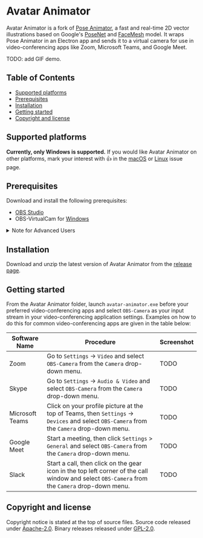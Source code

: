 <!-- omit in toc -->
# Avatar Animator

Avatar Animator is a fork of [Pose Animator](https://github.com/yemount/pose-animator), a fast and real-time 2D vector illustrations based on Google's [PoseNet](https://github.com/tensorflow/tfjs-models/tree/master/posenet) and [FaceMesh](https://github.com/tensorflow/tfjs-models/tree/master/facemesh) model. It wraps Pose Animator in an Electron app and sends it to a virtual camera for use in video-conferencing apps like Zoom, Microsoft Teams, and Google Meet.


TODO: add GIF demo.

<!-- omit in toc -->
## Table of Contents
- [Supported platforms](#supported-platforms)
- [Prerequisites](#prerequisites)
- [Installation](#installation)
- [Getting started](#getting-started)
- [Copyright and license](#copyright-and-license)


## Supported platforms

**Currently, only Windows is supported.** If you would like Avatar Animator on other platforms, mark your interest with 👍 in the [macOS](https://github.com/letmaik/virtualcam-avatar/issues/3) or [Linux](https://github.com/letmaik/virtualcam-avatar/issues/4) issue page.

## Prerequisites

Download and install the following prerequisites:

- [OBS Studio](https://obsproject.com/download)
- OBS-VirtualCam for [Windows](https://github.com/Fenrirthviti/obs-virtual-cam/releases)


<details>
<summary>Note for Advanced Users</summary>

You can also download and extract the obs-virtual-cam zip package directly without installing OBS Studio. After unzipping, simply run `regsvr32 /n /i:1 "obs-virtualcam\bin\32bit\obs-virtualsource.dll"` from an elevated command prompt to install the virtual camera device. Use `regsvr32 /u "obs-virtualcam\bin\32bit\obs-virtualsource.dll"` to uninstall it again.

</details>

## Installation

Download and unzip the latest version of Avatar Animator from the [release page](https://github.com/letmaik/avatar-animator).

## Getting started

From the Avatar Animator folder, launch `avatar-animator.exe` before your preferred video-conferencing apps and select `OBS-Camera` as your input stream in your video-conferencing application settings. Examples on how to do this for common video-conferencing apps are given in the table below:

| Software Name   | Procedure                                                                                                                                     | Screenshot |
| --------------- | --------------------------------------------------------------------------------------------------------------------------------------------- | ---------- |
| Zoom            | Go to `Settings` -> `Video` and select `OBS-Camera` from the `Camera` drop-down menu.                                                         | TODO       |
| Skype           | Go to `Settings` -> `Audio & Video` and select `OBS-Camera` from the `Camera` drop-down menu.                                                 | TODO       |
| Microsoft Teams | Click on your profile picture at the top of Teams, then `Settings` -> `Devices` and select `OBS-Camera` from the `Camera` drop-down menu.     | TODO       |
| Google Meet     | Start a meeting, then click `Settings` > `General` and select `OBS-Camera` from the `Camera` drop-down menu.                                  | TODO       |
| Slack           | Start a call, then click on the gear icon in the top left corner of the call window and select `OBS-Camera` from the `Camera` drop-down menu. | TODO       |


## Copyright and license

Copyright notice is stated at the top of source files. Source code released under [Apache-2.0](LICENSE). Binary releases released under [GPL-2.0](LICENSE_BIN).